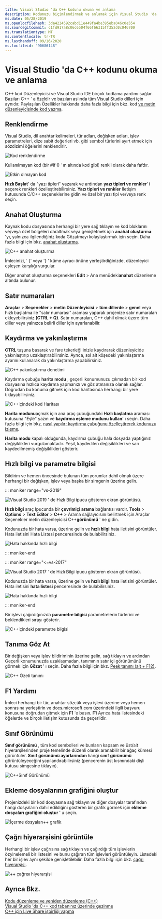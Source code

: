```yaml
---
title: Visual Studio 'da C++ kodunu okuma ve anlama
description: Kodunuzu biçimlendirmek ve anlamak için Visual Studio 'da C++ kod düzenleyicisini kullanın.
ms.date: 05/28/2019
ms.openlocfilehash: 3da4224592cabd11e449fa4be395eba046c0e554
ms.sourcegitcommit: c1fd917a8c06c6504f66f66315ff352d0c046700
ms.translationtype: MT
ms.contentlocale: tr-TR
ms.lasthandoff: 09/16/2020
ms.locfileid: "90686148"
---
```

# <a name="read-and-understand-c-code-in-visual-studio"></a>Visual Studio 'da C++ kodunu okuma ve anlama

C++ kod Düzenleyicisi ve Visual Studio IDE birçok kodlama yardımı sağlar. Bazıları C++ ' a özeldir ve bazıları aslında tüm Visual Studio dilleri için aynıdır. Paylaşılan Özellikler hakkında daha fazla bilgi için bkz. kod [ve metin düzenleyicisinde kod yazma](/visualstudio/ide/writing-code-in-the-code-and-text-editor).  

## <a name="colorization"></a>Renklendirme

Visual Studio, dil anahtar kelimeleri, tür adları, değişken adları, işlev parametreleri, dize sabit değerleri vb. gibi sembol türlerini ayırt etmek için sözdizimi öğelerini renklendirir.

![Kod renklendirme](../ide/media/code-outline-colorization.png "C++ renklendirme")

Kullanılmayan kod (bir #if 0 ' ın altında kod gibi) renkli olarak daha fafdır.

![Etkin olmayan kod](../ide/media/inactive-code-cpp.png "C++ etkin olmayan kodu")

**Hızlı Başlat**' da "yazı tipleri" yazarak ve ardından **yazı tipleri ve renkler**' i seçerek renkleri özelleştirebilirsiniz. **Yazı tipleri ve renkler** Iletişim kutusunda C/C++ seçeneklerine gidin ve özel bir yazı tipi ve/veya renk seçin.

## <a name="outlining"></a>Anahat Oluşturma

Kaynak kodu dosyasında herhangi bir yere sağ tıklayın ve kod bloklarını ve/veya özel bölgeleri daraltmak veya genişletmek için **anahat oluşturma** 'yı, yalnızca ilgilendiğiniz koda Gözatmayı kolaylaştırmak için seçin. Daha fazla bilgi için bkz. [anahat oluşturma](/visualstudio/ide/outlining).

![C&#43;&#43; anahat oluşturma](../ide/media/vs2015_cpp_outlining.png "Anahat Oluşturma")

İmlecinizi, ' {' veya '} ' küme ayracı önüne yerleştirdiğinizde, düzenleyici eşleşen karşılığı vurgular.

Diğer anahat oluşturma seçenekleri **Edit**  >  Ana menüdeki**anahat** düzenleme altında bulunur.

## <a name="line-numbers"></a>Satır numaraları

**Araçlar**  >  **Seçenekler**  >  **metin Düzenleyicisi**  >  **tüm dillerde**  >  **genel** veya hızlı başlatma ile "satır numarası" araması yaparak projenize satır numaraları ekleyebilirsiniz **(CTRL + Q)**. Satır numaraları, C++ dahil olmak üzere tüm diller veya yalnızca belirli diller için ayarlanabilir.

## <a name="scroll-and-zoom"></a>Kaydırma ve yakınlaştırma

**CTRL** tuşuna basarak ve fare tekerleği inizle kaydırarak düzenleyicide yakınlaştırıp uzaklaştırabilirsiniz. Ayrıca, sol alt köşedeki yakınlaştırma ayarını kullanarak da yakınlaştırma yapabilirsiniz.

![C&#43;&#43; yakınlaştırma denetimi](../ide/media/zoom-control.png "Yakınlaştırma denetimi")

Kaydırma çubuğu **harita modu** , geçerli konumunuzu çıkmadan bir kod dosyasına hızlıca kaydırma yapmanızı ve göz atmanıza olanak sağlar. Doğrudan bu konuma gitmek için kod haritasında herhangi bir yere tıklayabilirsiniz.

![C&#43;&#43;içindeki kod Haritası ](../ide/media/vs2015-cpp-code-map.png "Kod Haritası")

**Harita modunu**açmak için ana araç çubuğundaki **Hızlı başlatma** araması kutusuna "Eşle" yazın ve **kaydırma eşleme modunu kullan**' ı seçin. Daha fazla bilgi için bkz. [nasıl yapılır: kaydırma çubuğunu özelleştirerek kodunuzu izleme](/visualstudio/ide/how-to-track-your-code-by-customizing-the-scrollbar).

**Harita modu** kapalı olduğunda, kaydırma çubuğu hala dosyada yaptığınız değişiklikleri vurgulamaktadır. Yeşil, kaydedilen değişiklikleri ve sarı kaydedilmemiş değişiklikleri gösterir.

## <a name="quick-info-and-parameter-info"></a>Hızlı bilgi ve parametre bilgisi

Bildirim ve hemen öncesinde bulunan tüm yorumlar dahil olmak üzere herhangi bir değişken, işlev veya başka bir simgenin üzerine gelin.

::: moniker range="vs-2019"

![Visual Studio 2019 ' de Hızlı Bilgi ipucu gösteren ekran görüntüsü.](../ide/media/quick-info-vs2019.png "Hızlı Bilgi")

**Hızlı bilgi** araç Ipucunda bir **çevrimiçi arama** bağlantısı vardır. **Tools**  >  **Options**  >  **Text Editor**  >  **C++**  >  Arama sağlayıcısını belirtmek için Araçlar Seçenekler metin düzenleyicisi C++**görünümü** ' ne gidin.

Kodunuzda bir hata varsa, üzerine gelin ve **hızlı bilgi** hata iletisini görüntüler. Hata iletisini Hata Listesi penceresinde de bulabilirsiniz.

![Hata hakkında hızlı bilgi](../ide/media/quickinfo-on-error.png "Hata hakkında hızlı bilgi")

::: moniker-end

::: moniker range="<=vs-2017"

![Visual Studio 2017 ' de Hızlı Bilgi ipucu gösteren ekran görüntüsü.](../ide/media/quick-info.png "Hızlı Bilgi")

Kodunuzda bir hata varsa, üzerine gelin ve **hızlı bilgi** hata iletisini görüntüler. Hata iletisini **hata listesi** penceresinde de bulabilirsiniz.

![Hata hakkında hızlı bilgi](../ide/media/quickinfo-on-error.png "Hata hakkında hızlı bilgi")

::: moniker-end

Bir işlevi çağırdığınızda **parametre bilgisi** parametrelerin türlerini ve beklendikleri sırayı gösterir.

![C&#43;&#43;içindeki parametre bilgisi ](../ide/media/parameter-info.png "Parametre Bilgisi")

## <a name="peek-definition"></a>Tanıma Göz At

Bir değişken veya işlev bildiriminin üzerine gelin, sağ tıklayın ve ardından Geçerli konumunuzda uzaklaşmadan, tanımının satır içi görünümünü görmek için **Gözat** ' ı seçin. Daha fazla bilgi için bkz. [Peek tanımı (alt + F12)](/visualstudio/ide/how-to-view-and-edit-code-by-using-peek-definition-alt-plus-f12).

![C&#43;&#43; Özeti tanımı](../ide/media/vs2015_cpp_peek_definition.png "vs2015_cpp_peek_definition")

## <a name="f1-help"></a>F1 Yardımı

İmleci herhangi bir tür, anahtar sözcük veya işlevi üzerine veya hemen sonrasına yerleştirin ve docs.microsoft.com üzerindeki ilgili başvuru konusuna doğrudan gitmek için **F1** 'e basın. **F1** Ayrıca hata listesindeki öğelerde ve birçok iletişim kutusunda da geçerlidir.

## <a name="class-view"></a>Sınıf Görünümü

**Sınıf görünümü** , tüm kod sembolleri ve bunların kapsam ve üst/alt hiyerarşilerinden proje temelinde düzenli olarak aranabilir bir ağaç kümesi görüntüler. **Sınıf görünümü ayarlarından** hangi **sınıf görünümü** görüntüleyeceğini yapılandırabilirsiniz (pencerenin üst kısmındaki dişli kutusu simgesine tıklayın).

![C&#43;&#43;Sınıf Görünümü ](../ide/media/class-view.png "Sınıf Görünümü")

## <a name="generate-graph-of-include-files"></a>Ekleme dosyalarının grafiğini oluştur

Projenizdeki bir kod dosyasına sağ tıklayın ve diğer dosyalar tarafından hangi dosyaların dahil edildiğini gösteren bir grafik görmek için **ekleme dosyaları grafiğini oluştur** ' u seçin.

![İçerme dosyaları&#43;&#43; grafik](../ide/media/vs2015_cpp_include_graph.png "vs2015_cpp_include_graph")

## <a name="view-call-hierarchy"></a>Çağrı hiyerarşisini görüntüle

Herhangi bir işlev çağrısına sağ tıklayın ve çağırdığı tüm işlevlerin özyinelemeli bir listesini ve bunu çağıran tüm işlevleri görüntüleyin. Listedeki her bir işlev aynı şekilde genişletilebilir. Daha fazla bilgi için bkz. [çağrı hiyerarşisi](/visualstudio/ide/reference/call-hierarchy).

![&#43;&#43; çağrısı hiyerarşisi](../ide/media/vs2015_cpp_call_hierarchy.png "vs2015_cpp_call_hierarchy")

## <a name="see-also"></a>Ayrıca Bkz.

[Kodu düzenleme ve yeniden düzenleme (C++)](writing-and-refactoring-code-cpp.md)</br>
[Visual Studio 'da C++ kod tabanınız üzerinde gezinme](navigate-code-cpp.md)</br>
[C++ için Live Share işbirliği yapma](live-share-cpp.md)
